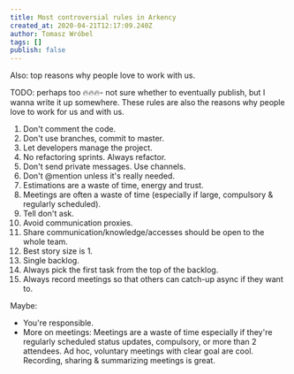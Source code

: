 ```yaml
---
title: Most controversial rules in Arkency
created_at: 2020-04-21T12:17:09.240Z
author: Tomasz Wróbel
tags: []
publish: false
---
```


Also: top reasons why people love to work with us.

TODO: perhaps too 🔥🔥🔥- not sure whether to eventually publish, but I wanna write it up somewhere.
These rules are also the reasons why people love to work for us and with us.

1. Don't comment the code.
0. Don't use branches, commit to master.
0. Let developers manage the project.
0. No refactoring sprints. Always refactor.
0. Don't send private messages. Use channels.
0. Don't @mention unless it's really needed.
0. Estimations are a waste of time, energy and trust.
0. Meetings are often a waste of time (especially if large, compulsory & regularly scheduled).
0. Tell don't ask.
0. Avoid communication proxies.
0. Share communication/knowledge/accesses should be open to the whole team.
0. Best story size is 1.
0. Single backlog.
0. Always pick the first task from the top of the backlog.
0. Always record meetings so that others can catch-up async if they want to.

<!--
maybe
0. Don't @here
0. Avoid blocking. Questions can be a form of blocking.
0. Better to ask for forgiveness than for permission.
0. Do it yourself
-->


Maybe:
- You're responsible.
- More on meetings: Meetings are a waste of time especially if they're regularly scheduled status updates, compulsory, or more than 2 attendees. Ad hoc, voluntary meetings with clear goal are cool. Recording, sharing & summarizing meetings is great.
